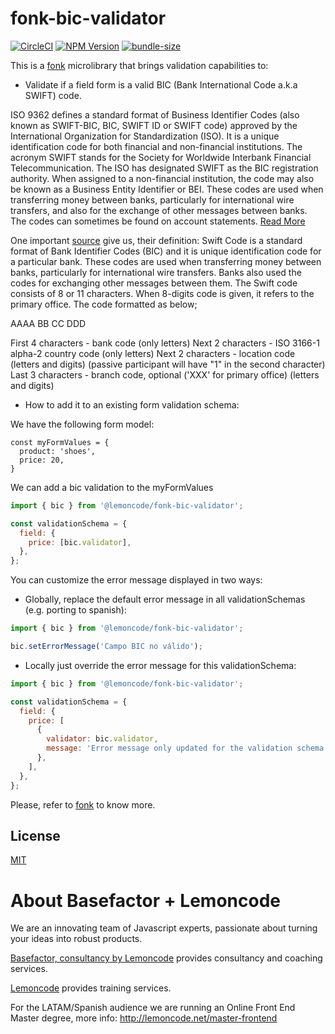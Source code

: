# fonk-bic-validator

[![CircleCI](https://badgen.net/github/status/Lemoncode/fonk-bic-validator/master?icon=circleci&label=circleci)](https://circleci.com/gh/Lemoncode/fonk-bic-validator/tree/master)
[![NPM Version](https://badgen.net/npm/v/@lemoncode/fonk-bic-validator?icon=npm&label=npm)](https://www.npmjs.com/package/@lemoncode/fonk-bic-validator)
[![bundle-size](https://badgen.net/bundlephobia/min/@lemoncode/fonk-bic-validator)](https://bundlephobia.com/result?p=@lemoncode/fonk-bic-validator)

This is a [fonk](https://github.com/Lemoncode/fonk) microlibrary that brings validation capabilities to:

- Validate if a field form is a valid BIC (Bank International Code a.k.a SWIFT) code.

ISO 9362 defines a standard format of Business Identifier Codes (also known as SWIFT-BIC, BIC, SWIFT ID or SWIFT code) approved by the International Organization for Standardization (ISO). It is a unique identification code for both financial and non-financial institutions. The acronym SWIFT stands for the Society for Worldwide Interbank Financial Telecommunication. The ISO has designated SWIFT as the BIC registration authority. When assigned to a non-financial institution, the code may also be known as a Business Entity Identifier or BEI. These codes are used when transferring money between banks, particularly for international wire transfers, and also for the exchange of other messages between banks. The codes can sometimes be found on account statements. [Read More](https://es.wikipedia.org/wiki/ISO_9362)

One important [source](https://www.theswiftcodes.com/) give us, their definition:
Swift Code is a standard format of Bank Identifier Codes (BIC) and it is unique identification code for a particular bank. These codes are used when transferring money between banks, particularly for international wire transfers. Banks also used the codes for exchanging other messages between them.
The Swift code consists of 8 or 11 characters. When 8-digits code is given, it refers to the primary office. The code formatted as below;

AAAA BB CC DDD

First 4 characters - bank code (only letters)
Next 2 characters - ISO 3166-1 alpha-2 country code (only letters)
Next 2 characters - location code (letters and digits) (passive participant will have "1" in the second character)
Last 3 characters - branch code, optional ('XXX' for primary office) (letters and digits)

- How to add it to an existing form validation schema:

We have the following form model:

```
const myFormValues = {
  product: 'shoes',
  price: 20,
}
```

We can add a bic validation to the myFormValues

```javascript
import { bic } from '@lemoncode/fonk-bic-validator';

const validationSchema = {
  field: {
    price: [bic.validator],
  },
};
```

You can customize the error message displayed in two ways:

- Globally, replace the default error message in all validationSchemas (e.g. porting to spanish):

```javascript
import { bic } from '@lemoncode/fonk-bic-validator';

bic.setErrorMessage('Campo BIC no válido');
```

- Locally just override the error message for this validationSchema:

```javascript
import { bic } from '@lemoncode/fonk-bic-validator';

const validationSchema = {
  field: {
    price: [
      {
        validator: bic.validator,
        message: 'Error message only updated for the validation schema',
      },
    ],
  },
};
```

Please, refer to [fonk](https://github.com/Lemoncode/fonk) to know more.

## License

[MIT](./LICENSE)

# About Basefactor + Lemoncode

We are an innovating team of Javascript experts, passionate about turning your ideas into robust products.

[Basefactor, consultancy by Lemoncode](http://www.basefactor.com) provides consultancy and coaching services.

[Lemoncode](http://lemoncode.net/services/en/#en-home) provides training services.

For the LATAM/Spanish audience we are running an Online Front End Master degree, more info: http://lemoncode.net/master-frontend

